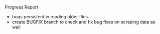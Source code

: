 Progress Report
- bugs persistent in reading older files.
- create BUGFIX branch to check and fix bug fixes on scraping data as well
